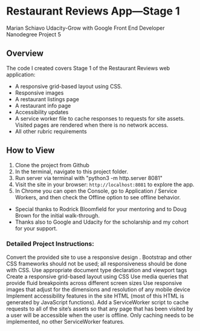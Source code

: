 # Restaurant Reviews App—Stage 1
Marian Schiavo
Udacity-Grow with Google Front End Developer Nanodegree 
Project 5

## Overview
The code I created covers Stage 1 of the Restaurant Reviews web application:

* A responsive grid-based layout using CSS.
* Responsive images
* A restaurant listings page
* A restaurant info page
* Accessibility updates
* A service worker file to cache responses to requests for site assets.  Visited pages are rendered when there is no network access.
* All other rubric requirements


## How to View

1. Clone the project from Github
2. In the terminal, navigate to this project folder.
3. Run server via terminal with "python3 -m http.server 8081"
4. Visit the site in your browser: `http://localhost:8081` to explore the app.
5. In Chrome you can open the Console, go to Application / Service Workers, and then check the Offline option to see offline behavior.

* Special thanks to Rodrick Bloomfield for your mentoring and to Doug Brown for the initial walk-through.
* Thanks also to Google and Udacity for the scholarship and my cohort for your support.


### Detailed Project Instructions:
Convert the provided site to use a responsive design .
Bootstrap and other CSS frameworks should not be used; all responsiveness should be done with CSS.
Use appropriate document type declaration and viewport tags
Create a responsive grid-based layout using CSS
Use media queries that provide fluid breakpoints across different screen sizes
Use responsive images that adjust for the dimensions and resolution of any mobile device
Implement accessibility features in the site HTML (most of this HTML is generated by JavaScript functions).
Add a ServiceWorker script to cache requests to all of the site’s assets so that any page that has been visited by a user will be accessible when the user is offline. Only caching needs to be implemented, no other ServiceWorker features.
